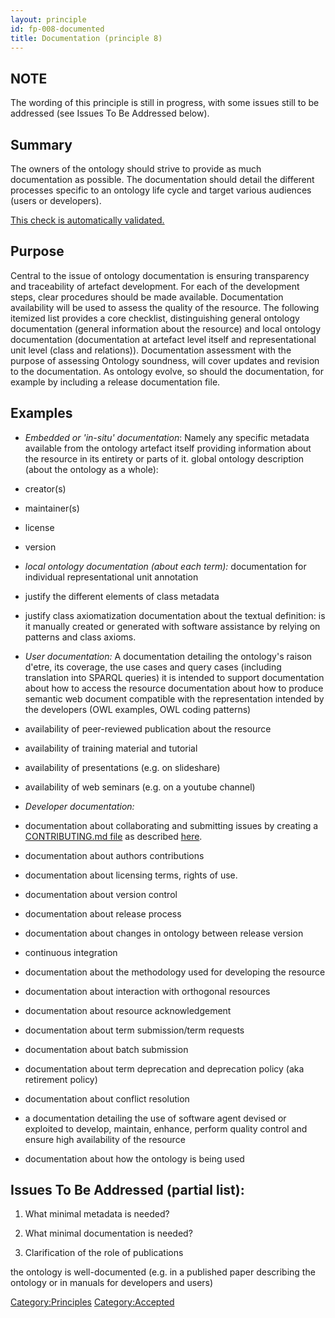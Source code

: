 ```yaml
---
layout: principle
id: fp-008-documented
title: Documentation (principle 8)
---
```


## NOTE

The wording of this principle is still in progress, with some issues still to be addressed (see Issues To Be Addressed below).

## Summary

The owners of the ontology should strive to provide as much documentation as possible. The documentation should detail the different processes specific to an ontology life cycle and target various audiences (users or developers).

[This check is automatically validated.](checks/fp_008)

## Purpose

Central to the issue of ontology documentation is ensuring transparency and traceability of artefact development. For each of the development steps, clear procedures should be made available. Documentation availability will be used to assess the quality of the resource. The following itemized list provides a core checklist, distinguishing general ontology documentation (general information about the resource) and local ontology documentation (documentation at artefact level itself and representational unit level (class and relations)). Documentation assessment with the purpose of assessing Ontology soundness, will cover updates and revision to the documentation. As ontology evolve, so should the documentation, for example by including a release documentation file.

## Examples

- _Embedded or 'in-situ' documentation_:
  Namely any specific metadata available from the ontology artefact itself providing information about the resource in its entirety or parts of it.
  global ontology description (about the ontology as a whole):
- creator(s)
- maintainer(s)
- license
- version

- _local ontology documentation (about each term):_
  documentation for individual representational unit annotation
- justify the different elements of class metadata
- justify class axiomatization
  documentation about the textual definition: is it manually created or generated with software assistance by relying on patterns and class axioms.

- _User documentation:_
  A documentation detailing the ontology's raison d'etre, its coverage, the use cases and query cases (including translation into SPARQL queries) it is intended to support
  documentation about how to access the resource
  documentation about how to produce semantic web document compatible with the representation intended by the developers (OWL examples, OWL coding patterns)
- availability of peer-reviewed publication about the resource
- availability of training material and tutorial
- availability of presentations (e.g. on slideshare)
- availability of web seminars (e.g. on a youtube channel)

- _Developer documentation:_

- documentation about collaborating and submitting issues by creating a [CONTRIBUTING.md file](http://mozillascience.github.io/working-open-workshop/contributing/) as described [here](http://obofoundry.org/principles/fp-020-responsiveness.html#implementation).
- documentation about authors contributions
- documentation about licensing terms, rights of use.
- documentation about version control
- documentation about release process
- documentation about changes in ontology between release version
- continuous integration
- documentation about the methodology used for developing the resource
- documentation about interaction with orthogonal resources
- documentation about resource acknowledgement
- documentation about term submission/term requests
- documentation about batch submission
- documentation about term deprecation and deprecation policy (aka retirement policy)
- documentation about conflict resolution
- a documentation detailing the use of software agent devised or exploited to develop, maintain, enhance, perform quality control and ensure high availability of the resource
- documentation about how the ontology is being used

## Issues To Be Addressed (partial list):

1. What minimal metadata is needed?

2. What minimal documentation is needed?

3. Clarification of the role of publications

the ontology is well-documented (e.g. in a published paper describing the ontology or in manuals for developers and users)

<Category:Principles> <Category:Accepted>

